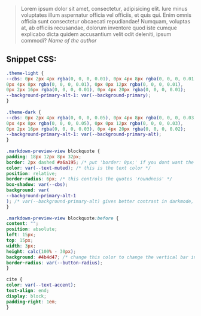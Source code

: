 > Lorem ipsum dolor sit amet, consectetur, adipisicing elit. Iure minus voluptates illum aspernatur officia vel officiis, et quis qui. Enim omnis officia sunt consectetur obcaecati repudiandae! Numquam, voluptas at, ab officiis recusandae, dolorum inventore quod iste cumque explicabo dicta quidem accusantium velit odit deleniti, ipsum commodi?
> <cite>Name of the author</cite>

## Snippet CSS:
```css
.theme-light {  
--cbs: 0px 2px 4px rgba(0, 0, 0, 0.01), 0px 4px 8px rgba(0, 0, 0, 0.01),  
0px 4px 8px rgba(0, 0, 0, 0.01), 0px 0px 12px rgba(0, 0, 0, 0.01),  
0px 2px 16px rgba(0, 0, 0, 0.01), 0px 4px 20px rgba(0, 0, 0, 0.01);  
--background-primary-alt-1: var(--background-primary);  
}  
  
.theme-dark {  
--cbs: 0px 2px 4px rgba(0, 0, 0, 0.05), 0px 4px 8px rgba(0, 0, 0, 0.03),  
0px 4px 8px rgba(0, 0, 0, 0.05), 0px 0px 12px rgba(0, 0, 0, 0.03),  
0px 2px 16px rgba(0, 0, 0, 0.03), 0px 4px 20px rgba(0, 0, 0, 0.02);  
--background-primary-alt-1: var(--background-primary-alt);  
}  
  
.markdown-preview-view blockquote {  
padding: 18px 12px 8px 32px;  
border: 2px dashed #a6a195; /* put 'border: 0px;' if you dont want the dashed border! */  
color: var(--text-muted); /* this is the text color */  
position: relative;  
border-radius: 6px; /* this controls the quotes 'roundness' */  
box-shadow: var(--cbs);  
background: var(  
--background-primary-alt-1  
); /* var(--background-primary-alt) gives better contrast in darkmode, var(--background-primary) is more minimal; */  
}  
  
.markdown-preview-view blockquote:before {  
content: "";  
position: absolute;  
left: 15px;  
top: 15px;  
width: 3px;  
height: calc(100% - 30px);  
background: #4b4d47; /* change this color to change the vertical bar in preview mode! */  
border-radius: var(--button-radius);  
}  
  
cite {  
color: var(--text-accent);  
text-align: end;  
display: block;  
padding-right: 1em;  
}
```